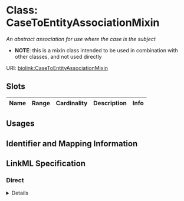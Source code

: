 # Class: CaseToEntityAssociationMixin
_An abstract association for use where the case is the subject_




* __NOTE__: this is a mixin class intended to be used in combination with other classes, and not used directly


URI: [biolink:CaseToEntityAssociationMixin](https://w3id.org/biolink/vocab/CaseToEntityAssociationMixin)



<!-- no inheritance hierarchy -->



## Slots

| Name | Range | Cardinality | Description  | Info |
| ---  | --- | --- | --- | --- |


## Usages



## Identifier and Mapping Information









## LinkML Specification

<!-- TODO: investigate https://stackoverflow.com/questions/37606292/how-to-create-tabbed-code-blocks-in-mkdocs-or-sphinx -->

### Direct

<details>
```yaml
name: case to entity association mixin
description: An abstract association for use where the case is the subject
from_schema: https://w3id.org/biolink/biolink-model
mixin: true
slot_usage:
  subject:
    name: subject
    description: the case (e.g. patient) that has the property
    range: case
defining_slots:
- subject

```
</details>

### Induced

<details>
```yaml
name: case to entity association mixin
description: An abstract association for use where the case is the subject
from_schema: https://w3id.org/biolink/biolink-model
mixin: true
slot_usage:
  subject:
    name: subject
    description: the case (e.g. patient) that has the property
    range: case
defining_slots:
- subject

```
</details>